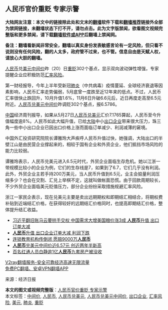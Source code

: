 <h2>人民币官价重贬 专家示警</h2> <p class="notice"><b>大陆网友注意：本文中的链接除此处和文末的<a href="https://github.com/bannedbook/fanqiang" >翻墙</a>软件下载和<a href="https://github.com/killgcd/justmysocks/blob/master/README.md">翻墙推荐</a>链接外全部为禁网链接，未翻墙状态下打不开，请勿点击。此为文字版禁闻，欲看图文视频完整版和更多禁闻，请下载<a href="https://github.com/bannedbook/fanqiang">翻墙软件或APP</a>后翻墙上禁闻网。</p><p>备注：翻墙看新闻非常安全，翻墙以真实身份发表敏感言论有一定风险，但只看不说则没有任何风险，翻的人太多，政府管不过来，也不管。信息自由是天赋人权，请放心大胆的翻墙。</b></p>  <div class="entry"> <p id="conimg"></p> <p><a href="https://www.bannedbook.org/bnews/tag/%e4%ba%ba%e6%b0%91%e5%b8%81/" class="st_tag internal_tag" rel="tag" title="标签 人民币 下的日志">人民币</a>兑<a href="https://www.bannedbook.org/bnews/tag/%e7%be%8e%e5%85%83/" class="st_tag internal_tag" rel="tag" title="标签 美元 下的日志">美元</a><a href="https://www.bannedbook.org/bnews/tag/%E4%B8%AD%E9%97%B4%E4%BB%B7/" class="st_tag internal_tag" rel="tag" title="标签 中间价 下的日志">中间价</a>昨（20）日<a href="https://www.bannedbook.org/bnews/tag/%E9%87%8D%E8%B4%AC/" class="st_tag internal_tag" rel="tag" title="标签 重贬 下的日志">重贬</a>302个基点，显示双向波动弹性增强，专家提醒企业应积极防范<a href="https://www.bannedbook.org/bnews/tag/%E6%B1%87%E7%8E%87%E9%A3%8E%E9%99%A9/" class="st_tag internal_tag" rel="tag" title="标签 汇率风险 下的日志">汇率风险</a>。</p>  <p>第一财经报导，今年上半年受新冠<a href="https://www.bannedbook.org/bnews/tag/%e8%82%ba%e7%82%8e/" class="st_tag internal_tag" rel="tag" title="标签 肺炎 下的日志">肺炎</a>（中共病毒）疫情蔓延、全球经济衰退等因素影响，人民币汇率走势偏弱，5月底曾一度跌至近12年来的低点。不过，人民币汇率很快止跌回升，10月升值1.6%，11月6日升破6.6元后，近日再度走高至6.5元附近。<a href="https://www.bannedbook.org/bnews/tag/%E4%BA%BA%E6%B0%91%E5%B8%81%E5%85%91%E7%BE%8E%E5%85%83%E4%B8%AD%E9%97%B4%E4%BB%B7/" class="st_tag internal_tag" rel="tag" title="标签 人民币兑美元中间价 下的日志">人民币兑美元中间价</a>昨调贬302个基点，报6.5786。</p> <p><span class='wp_keywordlink_affiliate'><a href="https://www.bannedbook.org/" title="中国" target="_blank">中国</a></span>经济周刊报导，如果从5月27日<a href="https://www.bannedbook.org/bnews/tag/%E4%BA%BA%E6%B0%91%E5%B8%81%E5%85%91%E7%BE%8E%E5%85%83/" class="st_tag internal_tag" rel="tag" title="标签 人民币兑美元 下的日志">人民币兑美元</a>汇价7.1765算起，人民币至今升值幅度逾8%。人民币如此大幅升值，已给<span class='wp_keywordlink_affiliate'><a href="https://www.bannedbook.org/" title="大陆" target="_blank">大陆</a></span>中小<a href="https://www.bannedbook.org/bnews/tag/%E5%87%BA%E5%8F%A3%E4%BC%81%E4%B8%9A/" class="st_tag internal_tag" rel="tag" title="标签 出口企业 下的日志">出口企业</a>带来很大压力，珠三角一些中小出口企业已因出口价格上涨而面临订单减少、利润减薄的窘境。</p>  <p>中国外汇投资研究院院长谭雅玲大声疾呼人民币升值过快，她强调，大陆出口的半壁江山是由民营企业撑起来的，相较于国有企业和外资企业，他们抵挡市场风险的能力比较弱。</p> <p>谭雅玲表示，人民币兑美元进入6.5元时代，外贸企业面临生存危机。她以江浙一带规模比较小的企业为例，它们的生存线是7，如果到了6.7，它们几乎没有利润。此外，外贸企业主若手持200万美元，当人民币升值到6.5元，业主会掂量利润压缩多少？也会在交割、汇兑上举棋不定，这就叫做帐面恐慌。由于回款周期较长，不少外贸企业面临美元贬值压力，部分企业纷纷采取措施规避汇率风险。</p>  <p>浙江一家民企表示，现在兑美元主要是卖出远期期权和即期结汇相结合，将期权费补贴到近端结汇价格，在获得较好的远期结汇价格同时，也提高即期结汇价格，整体提升结汇收益。</p> <ul class='op-related-articles' title='相关阅读'> <li><a href='https://www.bannedbook.org/bnews/topimagenews/20201120/1434185.html' target='_blank'>习近平翻旧账马云要拱手交权 中国需求大增美国粮价涨3成 <b>人民币</b>升值 出口订单大减</a></li> <li><a href='https://www.bannedbook.org/bnews/comments/20201120/1433833.html' target='_blank'><b>人民币</b>升值 出口企业订单大减 利润下跌</a></li> <li><a href='https://www.bannedbook.org/bnews/finance/20201118/1432678.html' target='_blank'>连锁教育机构传倒闭 愿赔9000万<b>人民币</b></a></li> <li><a href='https://www.bannedbook.org/bnews/baitai/20201117/1432540.html' target='_blank'><b>人民币</b>兑美元中间价近6.57元 创近两年半新高</a></li> <li><a href='https://www.bannedbook.org/bnews/baitai/20201117/1432518.html' target='_blank'>百名红通人员白静逾1亿<b>人民币</b>九套房产被没收</a></li> </ul> <p class="texttj"> <a href="https://www.bannedbook.org/forum23/topic22702.html" target="_blank">V2ray翻墙服务-安全可靠经济高速无限流量</a><br/> <a href="https://github.com/bannedbook/fanqiang/wiki/%E7%A6%81%E9%97%BB%E7%BD%91%E5%AE%89%E5%8D%93%E7%BF%BB%E5%A2%99%E6%96%B0%E9%97%BBAPP" target="_blank">免费PC翻墙、安卓VPN翻墙APP</a></p><p> 来源：经济日报 </p><a name='sharetosocial'></a>       <div><b>本文的图文或视频完整版</b>：<a href='https://www.bannedbook.org/bnews/finance/20201121/1434412.html'>人民币官价重贬 专家示警</a></div>  </div><!--END ENTRY--> <div class="postfooter"> <div>本文标签：<a href="https://www.bannedbook.org/bnews/tag/%E4%B8%AD%E9%97%B4%E4%BB%B7/" rel="tag">中间价</a>, <a href="https://www.bannedbook.org/bnews/tag/%e4%ba%ba%e6%b0%91%e5%b8%81/" rel="tag">人民币</a>, <a href="https://www.bannedbook.org/bnews/tag/%E4%BA%BA%E6%B0%91%E5%B8%81%E5%85%91%E7%BE%8E%E5%85%83/" rel="tag">人民币兑美元</a>, <a href="https://www.bannedbook.org/bnews/tag/%E4%BA%BA%E6%B0%91%E5%B8%81%E5%85%91%E7%BE%8E%E5%85%83%E4%B8%AD%E9%97%B4%E4%BB%B7/" rel="tag">人民币兑美元中间价</a>, <a href="https://www.bannedbook.org/bnews/tag/%E5%87%BA%E5%8F%A3%E4%BC%81%E4%B8%9A/" rel="tag">出口企业</a>, <a href="https://www.bannedbook.org/bnews/tag/%E6%B1%87%E7%8E%87%E9%A3%8E%E9%99%A9/" rel="tag">汇率风险</a>, <a href="https://www.bannedbook.org/bnews/tag/%e7%be%8e%e5%85%83/" rel="tag">美元</a>, <a href="https://www.bannedbook.org/bnews/tag/%e8%82%ba%e7%82%8e/" rel="tag">肺炎</a>, <a href="https://www.bannedbook.org/bnews/tag/%E9%87%8D%E8%B4%AC/" rel="tag">重贬</a></div>  </div><!--END POSTFOOTER--> 